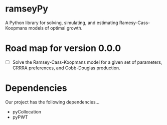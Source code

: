 # ramseyPy
A Python library for solving, simulating, and estimating Ramesy-Cass-Koopmans models of optimal growth.

# Road map for version 0.0.0

- [ ] Solve the Ramsey-Cass-Koopmans model for a given set of parameters, CRRRA preferences, and Cobb-Douglas production.

# Dependencies

Our project has the following dependencies...

* pyCollocation
* pyPWT 